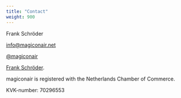 ```yaml
---
title: "Contact"
weight: 900
---
```


Frank Schröder

<a href="mailto:info@magiconair.net"><i class="fa fa-envelope" aria-hidden="true"></i> info@magiconair.net</a>

<a href="https://twitter.com/magiconair"><i class="fa fa-twitter" aria-hidden="true"></i> @magiconair</a>

<a href="https://linkedin.com/in/magiconair/"><i class="fa fa-linkedin" aria-hidden="true"></i> Frank Schröder</a>.

magiconair is registered with the Netherlands Chamber of Commerce. 

KVK-number: 70296553
